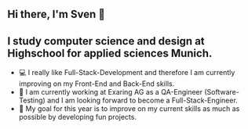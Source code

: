 ## Hi there, I'm Sven 👋

## I study computer science and design at Highschool for applied sciences Munich.
- 💻 I really like Full-Stack-Development and therefore I am currently improving on my Front-End and Back-End skills.
- 🤝 I am currently working at Exaring AG as a QA-Engineer (Software-Testing) and I am looking forward to become a Full-Stack-Engineer.
- 🏁 My goal for this year is to improve on my current skills as much as possible by developing fun projects.
